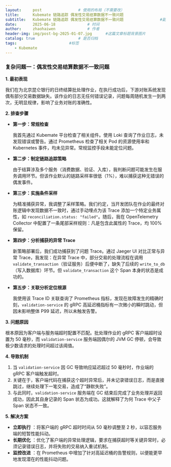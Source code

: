 ```yaml
---
layout:     post   				# 使用的布局（不需要改）
title:      Kubemate 链路追踪 偶发性交易结算数据不一致问题            		# 标题 
subtitle:   Kubemate 链路追踪 偶发性交易结算数据不一致问题				#副标题
date:       2025-06-18				# 时间
author:     zhaohaiwen 				# 作者
header-img: img/post-bg-2025-01-07.jpg		#这篇文章标题背景图片
catalog: true 					# 是否归档
tags:						#标签
    - Kubemate
---
```

### 复杂问题一：偶发性交易结算数据不一致问题

**1. 最初表现**

我们在为北京昆仑银行的日终结算批处理作业，在执行成功后，下游对账系统发现偶有部分交易数据缺失。该作业的日志无任何错误记录，问题每周随机发生一到两次，无明显规律，影响了业务对账的准确性。

**2. 排查步骤**

* **第一步：常规检查**

  我首先通过 Kubemate 平台检查了相关组件。使用 Loki 查询了作业日志，未发现错误或警告。通过 Prometheus 检查了相关 Pod 的资源使用率和 Kubernetes 事件，均未见异常。常规监控手段未能定位问题。
* **第二步：制定链路追踪策略**

  由于结算涉及多个服务（消费数据、验证、入库），我判断问题可能发生在服务调用环节。但该作业默认的链路采样率很低（1%），难以捕获这种无错误的偶发事件。
* **第三步：实施条件采样**

  为精准捕获异常，我调整了采样策略。我们约定，当开发团队在作业的最终对账逻辑中发现数据不一致时，通过手动埋点为该 Trace 添加一个特定业务属性，如 `reconciliation.status: "failed"`。随后，我在 OpenTelemetry Collector 中配置了一条尾部采样规则：凡是包含此属性的 Trace，均 100% 保留。
* **第四步：分析捕获的异常 Trace**

  新策略部署后，我们成功捕获到了问题 Trace。通过 Jaeger UI 对比正常与异常 Trace，我发现：在异常 Trace 中，部分交易的处理流程在调用 `validate_transaction`（验证服务）后便中断了，缺失了后续的 `write_to_db`（写入数据库）环节。但 `validate_transaction` 这个 Span 本身的状态是成功的。
* **第五步：关联分析定位根源**

  我使用该 Trace ID 关联查询了 Prometheus 指标，发现在故障发生的精确时刻，`validation-service` 的 gRPC 高延迟桶指标有一次微小的瞬时跳动，但因未影响整体 P99 延迟，所以未触发告警。

**3. 问题原因**

根本原因为客户端与服务端超时配置不匹配。批处理作业的 gRPC 客户端超时设置为 50 毫秒，而 `validation-service` 服务端因偶尔的 JVM GC 停顿，会导致极少数请求的处理时间超过该阈值。

**4. 导致机制**

1. 当 `validation-service` 因 GC 导致响应延迟超过 50 毫秒时，作业端的 gRPC 客户端触发超时。
2. 关键在于，客户端代码在捕获这个超时异常后，并未记录错误日志，而是直接跳过，继续处理下一笔交易，造成了“静默失败”。
3. 与此同时，`validation-service` 服务端在 GC 结束后完成了业务处理并返回成功，因此其自身记录的 Span 状态为成功。这就解释了为何 Trace 中父子 Span 状态不一致。

**5. 解决方案**

* **立即执行** ：将客户端的 gRPC 超时时间从 50 毫秒调整至 2 秒，以容忍服务端的短暂性能抖动。
* **长期优化** ：优化了客户端的异常处理逻辑，要求在捕获超时等关键异常时，必须记录错误日志，并将失败的交易纳入重试机制。
* **监控改进** ：在 Prometheus 中增加了针对高延迟桶的告警规则，以便能更早地发现潜在的性能抖动问题。
